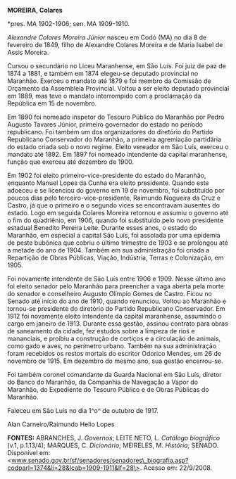 **MOREIRA, Colares**

\*pres. MA 1902-1906; sen. MA 1909-1910.

*Alexandre Colares Moreira Júnior* nasceu em Codó (MA) no dia 8 de
fevereiro de 1849, filho de Alexandre Colares Moreira e de Maria Isabel
de Assis Moreira.

Cursou o secundário no Liceu Maranhense, em São Luís. Foi juiz de paz de
1874 a 1881, e também em 1874 elegeu-se deputado provincial no Maranhão.
Exerceu o mandato até 1879 e foi membro da Comissão de Orçamento da
Assembleia Provincial. Voltou a ser eleito deputado provincial em 1889,
mas teve o mandato interrompido com a proclamação da República em 15 de
novembro.

Em 1890 foi nomeado inspetor do Tesouro Público do Maranhão por Pedro
Augusto Tavares Júnior, primeiro governador do estado no período
republicano. Foi também um dos organizadores do diretório do Partido
Republicano Conservador do Maranhão, a primeira agremiação partidária do
estado criada sob o novo regime. Eleito vereador em São Luís, exerceu o
mandato até 1892. Em 1897 foi nomeado intendente da capital maranhense,
função que exerceu até dezembro de 1900.

Em 1902 foi eleito primeiro-vice-presidente do estado do Maranhão,
enquanto Manuel Lopes da Cunha era eleito presidente. Quando este
adoeceu e se licenciou do governo em 19 de novembro, foi substituído por
poucos dias pelo terceiro-vice-presidente, Raimundo Nogueira da Cruz e
Castro, já que o primeiro e o segundo vices se encontravam ausentes do
estado. Logo em seguida Colares Moreira retornou e assumiu o governo até
o fim do quadriênio, em 1906, quando foi substituído pelo novo
presidente estadual Benedito Pereira Leite. Durante esses anos, o estado
do Maranhão, em especial a capital São Luís, foi assolada por uma
epidemia de peste bubônica que cobriu o último trimestre de 1903 e se
prolongou até a metade do ano de 1904. Também em sua administração foi
criada a Repartição de Obras Públicas, Viação, Indústria, Terras e
Colonização, em 1905.

Foi novamente intendente de São Luís entre 1906 e 1909. Nesse último ano
foi eleito senador pelo Maranhão para preencher a vaga aberta pela morte
do senador e conselheiro Augusto Olímpio Gomes de Castro. Ficou no
Senado até início do ano de 1910, quando renunciou. Voltou ao Maranhão e
tornou-se presidente do diretório do Partido Republicano Conservador. Em
1912 foi novamente eleito intendente da capital maranhense, assumindo o
cargo em janeiro de 1913. Durante essa gestão, assinou contrato para
obras de saneamento da cidade, fez estudos sobre a limpeza de rios e
mananciais, e proibiu a construção de cortiços e a circulação de
animais, como gado e aves, no perímetro urbano. Também na sua
administração foram recebidos os restos mortais do escritor Odorico
Mendes, em 26 de novembro de 1915. Em dezembro do mesmo ano, sua gestão
encerrou-se.

Foi também coronel comandante da Guarda Nacional em São Luís, diretor do
Banco do Maranhão, da Companhia de Navegação a Vapor do Maranhão, do
Expediente do Tesouro Público e de Obras Públicas do Maranhão.

Faleceu em São Luís no dia 1^o^ de outubro de 1917.

Alan Carneiro/Raimundo Helio Lopes

**FONTES:** ABRANCHES, J. *Governos*; LEITE NETO, L. *Catálogo
biográfico* (v.1, p.1.13/4); MARQUES, C. *Dicionário*; MEIRELES, M.
*História*; SENADO. Disponível em:
\<www.senado.gov.br/sf/senadores/senadores\_biografia.asp?codparl=1374&li=28&lcab=1909-1911&lf=28\>.
Acesso em: 22/9/2008.
